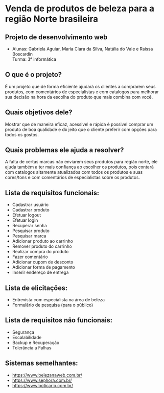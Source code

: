 # Venda de produtos de beleza para a região Norte brasileira  
## Projeto de desenvolvimento web 

* Alunas: Gabriela Aguiar, Maria Clara da Silva, Natália do Vale e Raissa Boscardin      
 Turma: 3° informática 

## O que é o projeto? 
É um projeto que de forma eficiente ajudará os clientes a comprarem seus produtos, com comentários de especialistas e com catalogos para melhorar sua decisão na hora da escolha do produto que mais combina com você.

## Quais objetivos dele?
Mostrar que de maneira eficaz, acessivel e rápida é possivel comprar um produto de boa qualidade e do jeito que o cliente preferir com opções para todos os gostos.

## Quais problemas ele ajuda a resolver?
A falta de certas marcas não enviarem seus produtos para região norte, ele ajuda também a ter mais confiança ao escolher os produtos, pois contará com catalogos altamente atualizados com todos os produtos e suas cores/tons e com comentários de especialistas sobre os produtos.


## Lista de requisitos funcionais:

* Cadastrar usuário
* Cadastrar produto
* Efetuar logout
* Efetuar login
* Recuperar senha
* Pesquisar produto
* Pesquisar marca
* Adicionar produto ao carrinho 
* Remover produto do carrinho
* Realizar compra do produto
* Fazer comentário
* Adicionar cupom de desconto
* Adicionar forma de pagamento
* Inserir endereço de entrega

## Lista de elicitações:

* Entrevista com especialista na área de beleza
* Formulário de pesquisa (para o público)

## Lista de requisitos não funcionais:
 
 * Segurança
 * Escalabilidade
 * Backup e Recuperação
 * Tolerância a Falhas

## Sistemas semelhantes:

* <https://www.belezanaweb.com.br/>
* <https://www.sephora.com.br/>
* <https://www.boticario.com.br/>
